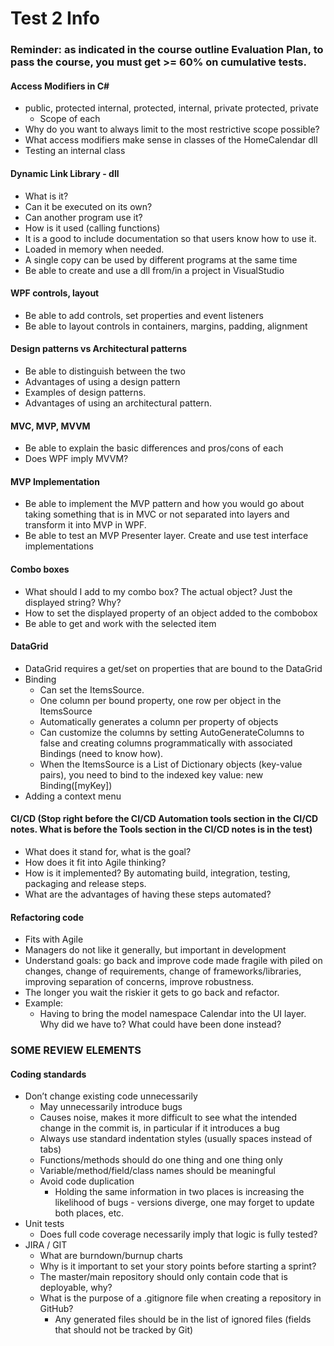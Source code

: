 # **Test 2 Info**

### **Reminder: as indicated in the course outline Evaluation Plan, to pass the course, you must get >= 60% on cumulative tests.**



#### Access Modifiers in C#

- public, protected internal, protected, internal, private protected, private 
  - Scope of each
- Why do you want to always limit to the most restrictive scope possible?
- What access modifiers make sense in classes of the HomeCalendar dll
- Testing an internal class

#### Dynamic Link Library - dll

- What is it?
- Can it be executed on its own?
- Can another program use it? 
- How is it used (calling functions)
- It is a good to include documentation so that users know how to use it.
- Loaded in memory when needed.
- A single copy can be used by different programs at the same time
- Be able to create and use a dll from/in a project in VisualStudio

#### WPF controls, layout

- Be able to add controls, set properties and event listeners
- Be able to layout controls in containers, margins, padding, alignment

#### Design patterns vs Architectural patterns

- Be able to distinguish between the two
- Advantages of using a design pattern
- Examples of design patterns.
- Advantages of using an architectural pattern.

#### MVC, MVP, MVVM

- Be able to explain the basic differences and pros/cons of each
- Does WPF imply MVVM?

#### MVP Implementation
- Be able to implement the MVP pattern and how you would go about taking something that is in MVC or not separated into layers and transform it into MVP in WPF.
- Be able to test an MVP Presenter layer. Create and use test interface implementations

#### Combo boxes

- What should I add to my combo box? The actual object? Just the displayed string? Why?
- How to set the displayed property of an object added to the combobox
- Be able to get and work with the selected item

#### DataGrid

- DataGrid requires a get/set on properties that are bound to the DataGrid
- Binding
  - Can set the ItemsSource.
  - One column per bound property, one row per object in the ItemsSource
  - Automatically generates a column per property of objects
  - Can customize the columns by setting AutoGenerateColumns to false and creating columns programmatically with associated Bindings (need to know how).
  - When the ItemsSource is a List of Dictionary objects (key-value pairs), you need to bind to the indexed key value: new Binding([myKey])
- Adding a context menu

#### CI/CD (Stop right before the CI/CD Automation tools section in the CI/CD notes. What is before the Tools section in the CI/CD notes is in the test)

- What does it stand for, what is the goal?
- How does it fit into Agile thinking?
- How is it implemented? By automating build, integration, testing, packaging and release steps.
- What are the advantages of having these steps automated?

#### Refactoring code

- Fits with Agile
- Managers do not like it generally, but important in development
- Understand goals: go back and improve code made fragile with piled on changes, change of requirements, change of frameworks/libraries, improving separation of concerns, improve robustness.
- The longer you wait the riskier it gets to go back and refactor.
- Example: 
  - Having to bring the model namespace Calendar into the UI layer. Why did we have to? What could have been done instead?



### SOME REVIEW ELEMENTS

#### Coding standards

- Don’t change existing code unnecessarily
  - May unnecessarily introduce bugs
  - Causes noise, makes it more difficult to see what the intended change in the commit is, in particular if it introduces a bug
  - Always use standard indentation styles (usually spaces instead of tabs)
  - Functions/methods should do one thing and one thing only
  - Variable/method/field/class names should be meaningful
  - Avoid code duplication
    - Holding the same information in two places is increasing the likelihood of bugs - versions diverge, one may forget to update both places, etc.
- Unit tests
  - Does full code coverage necessarily imply that logic is fully tested?
- JIRA / GIT
  - What are burndown/burnup charts
  - Why is it important to set your story points before starting a sprint?
  - The master/main repository should only contain code that is deployable, why?
  - What is the purpose of a .gitignore file when creating a repository in GitHub?
    - Any generated files should be in the list of ignored files (fields that should not be tracked by Git)
